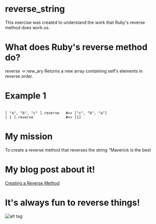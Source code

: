 reverse_string
==============

This exercise was created to understand the work that Ruby's reverse method does work us.

<h1>What does Ruby's reverse method do?</h1>

<p>reverse → new_ary
Returns a new array containing self‘s elements in reverse order.</p>

<h1>Example 1</h1>

<code>
[ "a", "b", "c" ].reverse   #=> ["c", "b", "a"]
[ 1 ].reverse               #=> [1]</code>

<h1>My mission</h1>

<p>To create a reverse method that reverses the string "Maverick is the best</p>


<h1>My blog post about it!</h1>

[Creating a Reverse Method](sneakingrocky.tumblr.com/post/98365505215/creating-a-ruby-reverse-method-from-scratch)

<h1>It's always fun to reverse things!</h1>

![alt tag](http://reversemygif.com/2014/02/12/escalator-slide-fail)















